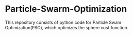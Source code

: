 # Particle-Swarm-Optimization
This repository consists of python code for Particle Swam Optimization(PSO), which optimizes the sphere cost function.
